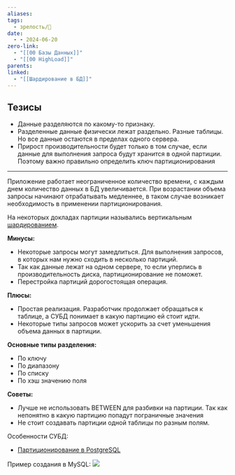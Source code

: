 ```yaml
---
aliases: 
tags:
  - зрелость/🌱
date:
  - - 2024-06-20
zero-link:
  - "[[00 Базы Данных]]"
  - "[[00 HighLoad]]"
parents: 
linked:
  - "[[Шардирование в БД]]"
---
```

## Тезисы
- Данные разделяются по какому-то признаку.
- Разделенные данные физически лежат раздельно. Разные таблицы. Но все данные остаются в пределах одного сервера.
- Прирост производительности будет только в том случае, если данные для выполнения запроса будут хранится в одной партиции. Поэтому важно правильно определить ключ партиционирования

***
Приложение работает неограниченное количество времени, с каждым днем количество данных в БД увеличивается. При возрастании объема запросы начинают отрабатывать медленнее, в таком случае возникает необходимость в применении партиционирования.

На некоторых докладах партиции назывались вертикальным [шардированием](Шардирование%20в%20БД.md).

**Минусы:**
- Некоторые запросы могут замедлиться. Для выполнения запросов, в которых нам нужно сходить в несколько партиций.
- Так как данные лежат на одном сервере, то если уперлись в производительность диска, партиционирование не поможет.
- Перестройка партиций дорогостоящая операция.

**Плюсы:**
- Простая реализация. Разработчик продолжает обращаться к таблице, а СУБД понимает в какую партицию ей стоит идти.
- Некоторые типы запросов может ускорить за счет уменьшения объема данных в партиции.

**Основные типы разделения:**
- По ключу
- По диапазону
- По списку
- По хэш значению поля

**Советы:**
- Лучше не использовать BETWEEN для разбивки на партиции. Так как непонятно в какую партицию попадут пограничные значения
- Не стоит создавать партиции одной таблицы по разным полям.

Особенности СУБД:
- [Партиционирование в PostgreSQL](Партиционирование%20в%20PostgreSQL.md)
 
Пример создания в MySQL: ![](Pasted%20image%2020240620214648.png)